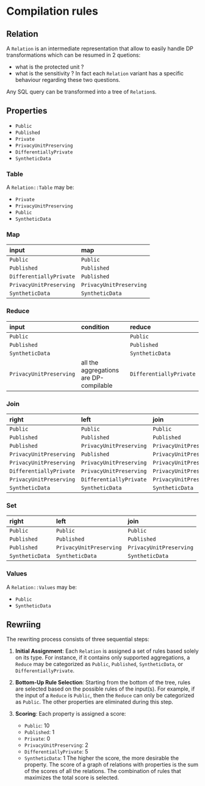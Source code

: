 # Compilation rules
## Relation

A `Relation` is an intermediate representation that allow to easily handle DP transformations which can be resumed in 2 quetions:
- what is the protected unit ?
- what is the sensitivity ?
In fact each `Relation` variant has a specific behaviour regarding these two questions.


Any SQL query can be transformed into a tree of `Relation`s.

## Properties

- `Public`
- `Published`
- `Private`
- `PrivacyUnitPreserving`
- `DifferentiallyPrivate`
- `SyntheticData`

### Table
A `Relation::Table` may be:
- `Private`
- `PrivacyUnitPreserving`
- `Public`
- `SyntheticData`

### Map
| input | map |
|:----------|:----------|
| `Public` | `Public` |
| `Published` | `Published` |
| `DifferentiallyPrivate` | `Published` |
| `PrivacyUnitPreserving` | `PrivacyUnitPreserving` |
| `SyntheticData` | `SyntheticData` |

### Reduce
| input | condition | reduce |
|:----------|:----------| :----------|
| `Public` | | `Public` |
| `Published` | | `Published` |
| `SyntheticData` | | `SyntheticData` |
| `PrivacyUnitPreserving` | all the aggregations are DP-compilable |`DifferentiallyPrivate` |

### Join
| right | left | join |
|:----------|:----------|:----------|
| `Public` | `Public` | `Public` |
| `Published` | `Published` | `Published` |
| `Published` | `PrivacyUnitPreserving` | `PrivacyUnitPreserving` |
| `PrivacyUnitPreserving` | `Published` | `PrivacyUnitPreserving` |
| `PrivacyUnitPreserving` | `PrivacyUnitPreserving` | `PrivacyUnitPreserving` |
| `DifferentiallyPrivate` | `PrivacyUnitPreserving` | `PrivacyUnitPreserving` |
| `PrivacyUnitPreserving` | `DifferentiallyPrivate` | `PrivacyUnitPreserving` |
| `SyntheticData` | `SyntheticData` | `SyntheticData` |

### Set
| right | left | join |
|:----------|:----------|:----------|
| `Public` | `Public` | `Public` |
| `Published` | `Published` | `Published` |
| `Published` | `PrivacyUnitPreserving` | `PrivacyUnitPreserving` |
| `SyntheticData` | `SyntheticData` | `SyntheticData` |

### Values
A `Relation::Values` may be:
- `Public`
- `SyntheticData`


## Rewriing
The rewriting process consists of three sequential steps:

1. **Initial Assignment**: Each `Relation` is assigned a set of rules based solely on its type. For instance, if it contains only supported aggregations, a `Reduce` may be categorized as `Public`, `Published`, `SyntheticData`, or `DifferentiallyPrivate`.

2. **Bottom-Up Rule Selection**: Starting from the bottom of the tree, rules are selected based on the possible rules of the input(s). For example, if the input of a `Reduce` is `Public`, then the `Reduce` can only be categorized as `Public`. The other properties are eliminated during this step.

3. **Scoring**: Each property is assigned a score:
    - `Public`: 10
    - `Published`: 1
    - `Private`: 0
    - `PrivacyUnitPreserving`: 2
    - `DifferentiallyPrivate`: 5
    - `SyntheticData`: 1
The higher the score, the more desirable the property. The score of a graph of relations with properties is the sum of the scores of all the relations. The combination of rules that maximizes the total score is selected.

